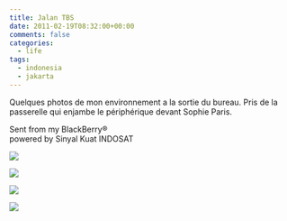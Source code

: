 ```yaml
---
title: Jalan TBS
date: 2011-02-19T08:32:00+00:00
comments: false
categories:
  - life
tags:
  - indonesia
  - jakarta
---
```

Quelques photos de mon environnement a la sortie du bureau. Pris de la passerelle qui enjambe le périphérique devant Sophie Paris.  

Sent from my BlackBerry®  
powered by Sinyal Kuat INDOSAT

![](tbs1.jpg)

![](tbs2.jpg)

![](tbs3.jpg)

![](tbs4.jpg)